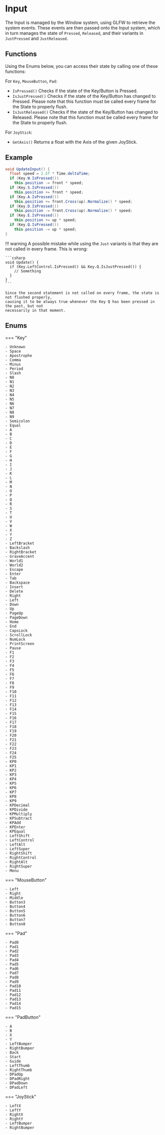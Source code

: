 # Input

The Input is managed by the Window system, using GLFW to retrieve the system events. These events
are then passed onto the Input system, which in turn manages the state of `Pressed`, `Released`, and
their variants in `JustPressed` and `JustReleased`.

## Functions

Using the Enums below, you can access their state by calling one of these functions:

For `Key`, `MouseButton`, `Pad`:

- `IsPressed()` Checks if the state of the Key/Button is Pressed.
- `IsJustPressed()` Checks if the state of the Key/Button has changed to Pressed. Please note that
  this function must be called every frame for the State to properly flush.
- `IsJustReleased()` Checks if the state of the Key/Button has changed to Released. Please note that
  this function must be called every frame for the State to properly flush.

For `JoyStick`:

- `GetAxis()` Returns a float with the Axis of the given JoyStick.

## Example

```csharp
void UpdateInput() {
  float speed = 2.5f * Time.deltaTime;
  if (Key.W.IsPressed())
    this.position -= front * speed;
  if (Key.S.IsPressed())
    this.position += front * speed;
  if (Key.A.IsPressed())
    this.position += front.Cross(up).Normalize() * speed;
  if (Key.D.IsPressed())
    this.position -= front.Cross(up).Normalize() * speed;
  if (Key.E.IsPressed())
    this.position += up * speed;
  if (Key.Q.IsPressed())
    this.position -= up * speed;
}
```

!!! warning
    A possible mistake while using the `Just` variants is that they are not called in every frame.
    This is wrong:

    ```csharp
    void Update() {
      if (Key.LeftControl.IsPressed() && Key.Q.IsJustPressed()) {
        // Something
      }
    }
    ```

    Since the second statement is not called on every frame, the state is not flushed properly,
    causing it to be always true whenever the Key Q has been pressed in the past, but not
    necessarily in that moment.

## Enums 

=== "Key"

    - Unknown
    - Space
    - Apostrophe
    - Comma
    - Minus
    - Period
    - Slash
    - N0
    - N1
    - N2
    - N3
    - N4
    - N5
    - N6
    - N7
    - N8
    - N9
    - Semicolon
    - Equal
    - A
    - B
    - C
    - D
    - E
    - F
    - G
    - H
    - I
    - J
    - K
    - L
    - M
    - N
    - O
    - P
    - Q
    - R
    - S
    - T
    - U
    - V
    - W
    - X
    - Y
    - Z
    - LeftBracket
    - Backslash
    - RightBracket
    - GraveAccent
    - World1
    - World2
    - Escape
    - Enter
    - Tab
    - Backspace
    - Insert
    - Delete
    - Right
    - Left
    - Down
    - Up
    - PageUp
    - PageDown
    - Home
    - End
    - CapsLock
    - ScrollLock
    - NumLock
    - PrintScreen
    - Pause
    - F1
    - F2
    - F3
    - F4
    - F5
    - F6
    - F7
    - F8
    - F9
    - F10
    - F11
    - F12
    - F13
    - F14
    - F15
    - F16
    - F17
    - F18
    - F19
    - F20
    - F21
    - F22
    - F23
    - F24
    - F25
    - KP0
    - KP1
    - KP2
    - KP3
    - KP4
    - KP5
    - KP6
    - KP7
    - KP8
    - KP9
    - KPDecimal
    - KPDivide
    - KPMultiply
    - KPSubtract
    - KPAdd
    - KPEnter
    - KPEqual
    - LeftShift
    - LeftControl
    - LeftAlt
    - LeftSuper
    - RightShift
    - RightControl
    - RightAlt
    - RightSuper
    - Menu

=== "MouseButton"

    - Left
    - Right
    - Middle
    - Button3
    - Button4
    - Button5
    - Button6
    - Button7
    - Button8

=== "Pad"

    - Pad0
    - Pad1
    - Pad2
    - Pad3
    - Pad4
    - Pad5
    - Pad6
    - Pad7
    - Pad8
    - Pad9
    - Pad10
    - Pad11
    - Pad12
    - Pad13
    - Pad14
    - Pad15

=== "PadButton"

    - A
    - B
    - X
    - Y
    - LeftBumper
    - RightBumper
    - Back
    - Start
    - Guide
    - LeftThumb
    - RightThumb
    - DPadUp
    - DPadRight
    - DPadDown
    - DPadLeft

=== "JoyStick"

    - LeftX
    - LeftY
    - RightX
    - RightY
    - LeftBumper
    - RightBumper
